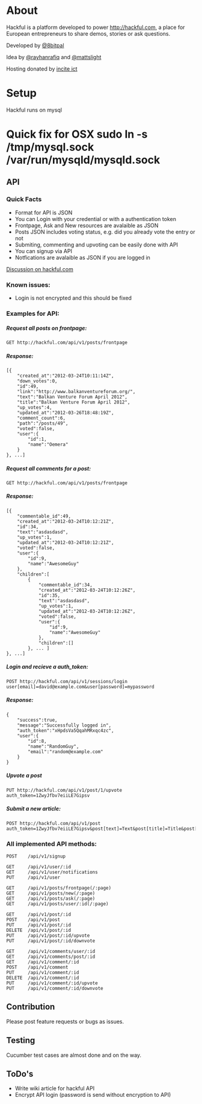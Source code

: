 About
===

Hackful is a platform developed to power http://hackful.com, a place 
for European entrepreneurs to share demos, stories or ask questions.

Developed by  [@8bitpal](https://twitter.com/8bitpal)
 
Idea by [@rayhanrafiq](https://twitter.com/rayhanrafiq) and [@mattslight](https://twitter.com/mattslight)

Hosting donated by [incite ict](http://www.incite-ict.com/)

Setup
===
Hackful runs on mysql

Quick fix for OSX sudo ln -s /tmp/mysql.sock /var/run/mysqld/mysqld.sock
=======
API
---

### Quick Facts

* Format for API is JSON
* You can Login with your credential or with a authentication token
* Frontpage, Ask and New resources are avalaible as JSON
* Posts JSON includes voting status, e.g. did you already vote the entry or not
* Submiting, commenting and upvoting can be easily done with API
* You can signup via API
* Notfications are avalaible as JSON if you are logged in

[Discussion on hackful.com](http://hackful.com/posts/572)

### Known issues:

* Login is not encrypted and this should be fixed

### Examples for API: 

##### Request all posts on frontpage:
```console
GET http://hackful.com/api/v1/posts/frontpage
```

##### Response:

	[{
		"created_at":"2012-03-24T10:11:14Z",
		"down_votes":0,
		"id":49,
		"link":"http://www.balkanventureforum.org/",
		"text":"Balkan Venture Forum April 2012",
		"title":"Balkan Venture Forum April 2012",
		"up_votes":4,
		"updated_at":"2012-03-26T18:48:19Z",
		"comment_count":6,
		"path":"/posts/49",
		"voted":false,
		"user":{
			"id":1,
			"name":"Oemera"
		}
	}, ...]

##### Request all comments for a post:
```console
GET http://hackful.com/api/v1/posts/frontpage
```

##### Response:

	[{
		"commentable_id":49,
		"created_at":"2012-03-24T10:12:21Z",
		"id":34,
		"text":"asdasdasd",
		"up_votes":1,
		"updated_at":"2012-03-24T10:12:21Z",
		"voted":false,
		"user":{
			"id":9,
			"name":"AwesomeGuy"
		},
		"children":[
			{
				"commentable_id":34,
				"created_at":"2012-03-24T10:12:26Z",
				"id":35,
				"text":"asdasdasd",
				"up_votes":1,
				"updated_at":"2012-03-24T10:12:26Z",
				"voted":false,
				"user":{
					"id":9,
					"name":"AwesomeGuy"
				},
				"children":[]
			}, ... ]
	}, ...]

##### Login and recieve a auth_token:
```console
POST http://hackful.com/api/v1/sessions/login
user[email]=david@example.com&user[password]=mypassword
```

##### Response:

	{
		"success":true,
		"message":"Successfully logged in",
		"auth_token":"xHpdsVa5QqahMRxqc4zc",
		"user":{
			"id":8,
			"name":"RandomGuy",
			"email":"random@example.com"
		}
	}

##### Upvote a post
```console
PUT http://hackful.com/api/v1/post/1/upvote
auth_token=1ZwyJfbv7eiiLE7Gipsv
```

##### Submit a new article:
```console
POST http://hackful.com/api/v1/post
auth_token=1ZwyJfbv7eiiLE7Gipsv&post[text]=Text&post[title]=Title&post[link]=http://example.com
```

### All implemented API methods:

	POST 	/api/v1/signup

	GET 	/api/v1/user/:id
	GET 	/api/v1/user/notifications
	PUT 	/api/v1/user

	GET 	/api/v1/posts/frontpage(/:page)
	GET 	/api/v1/posts/new(/:page)
	GET 	/api/v1/posts/ask(/:page)
	GET 	/api/v1/posts/user/:id(/:page)

	GET 	/api/v1/post/:id
	POST 	/api/v1/post
	PUT 	/api/v1/post/:id
	DELETE 	/api/v1/post/:id
	PUT 	/api/v1/post/:id/upvote
	PUT 	/api/v1/post/:id/downvote

	GET 	/api/v1/comments/user/:id
	GET 	/api/v1/comments/post/:id
	GET 	/api/v1/comment/:id
	POST 	/api/v1/comment
	PUT 	/api/v1/comment/:id
	DELETE 	/api/v1/comment/:id
	PUT 	/api/v1/comment/:id/upvote
	PUT 	/api/v1/comment/:id/downvote

Contribution
---

Please post feature requests or bugs as issues.

Testing
---

Cucumber test cases are almost done and on the way.

ToDo's
----

* Write wiki article for hackful API
* Encrypt API login (password is send without encryption to API)
